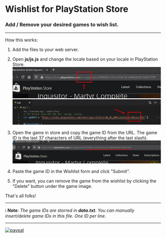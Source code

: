 # Wishlist for PlayStation Store
### Add / Remove your desired games to wish list.
***
How this works:
1. Add the files to your web server.
1. Open **js/js.js** and change the locale based on your locale in PlayStation Store.
![Find the locale of your store](img/readme_1.jpg)
![Find the locale of your store](img/readme_2.jpg)
1. Open the game in store and copy the game ID from the URL. The game ID is the last 37 characters of URL (everything after the last slash).
![Find the locale of your store](img/readme_3.jpg)

1. Paste the game ID in the Wishlist form and click "Submit".
1. If you want, you can remove the game from the wishlist by clicking the "Delete" button under the game image.

That's all folks!
***
 :information_source: **Note**: *The game IDs are storred in **data.txt**. You can manually insert/delete game IDs in this file. One ID per line.*

 ***
 [![paypal](https://www.paypalobjects.com/en_US/i/btn/btn_donateCC_LG.gif)](https://www.paypal.com/donate?hosted_button_id=AGF7TJJNQG3JQ)